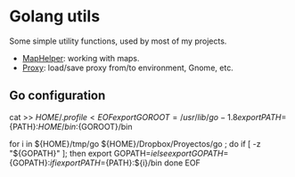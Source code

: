 # Golang utils

Some simple utility functions, used by most of my projects.

* [MapHelper](map_helper.go): working with maps.
* [Proxy](proxy.go): load/save proxy from/to environment, Gnome, etc.


## Go configuration

cat >> ${HOME}/.profile <EOF
export GOROOT=/usr/lib/go-1.8
export PATH=${PATH}:${HOME}/bin:${GOROOT}/bin

for i in ${HOME}/tmp/go ${HOME}/Dropbox/Proyectos/go ; do
	if [ -z "${GOPATH}" ]; then
		export GOPATH=${i}
	else
		export GOPATH=${GOPATH}:${i}
	fi
	export PATH=${PATH}:${i}/bin
done
EOF
